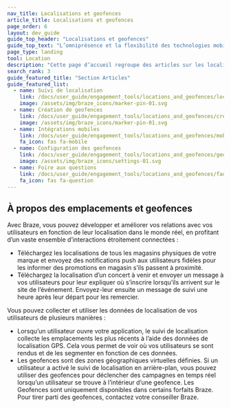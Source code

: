 ```yaml
---
nav_title: Localisations et geofences
article_title: Localisations et geofences
page_order: 6
layout: dev_guide
guide_top_header: "Localisations et geofences"
guide_top_text: "L’omniprésence et la flexibilité des technologies mobiles permettent aux marketeurs, aux gestionnaires de produits et aux équipes de développement commercial d’atteindre leurs utilisateurs partout dans le monde en brouillant les frontières entre les expériences virtuelles et réelles. Reportez-vous aux articles de cette section pour en savoir plus sur le suivi de localisation, la création de geofences, les intégrations mobiles, etc. <br><br>**Les geofences sont uniquement disponibles avec certains forfaits Braze. Pour démarrer, contactez votre gestionnaire du succès des clients Braze.**"
page_type: landing
tool: Location
description: "Cette page d’accueil regroupe des articles sur les localisations et les geofences. Vous trouverez ici des ressources sur le suivi de localisation, la création de geofences, les intégrations mobiles, etc."
search_rank: 3
guide_featured_title: "Section Articles"
guide_featured_list:
  - name: Suivi de localisation
    link: /docs/user_guide/engagement_tools/locations_and_geofences/location_tracking
    image: /assets/img/braze_icons/marker-pin-01.svg
  - name: Création de geofences
    link: /docs/user_guide/engagement_tools/locations_and_geofences/creating_geofences/
    image: /assets/img/braze_icons/marker-pin-01.svg
  - name: Intégrations mobiles
    link: /docs/user_guide/engagement_tools/locations_and_geofences/mobile_integrations/
    fa_icon: fas fa-mobile
  - name: Configuration des geofences
    link: /docs/user_guide/engagement_tools/locations_and_geofences/geofence_configuration/
    image: /assets/img/braze_icons/settings-01.svg
  - name: Foire aux questions
    link: /docs/user_guide/engagement_tools/locations_and_geofences/faqs/
    fa_icon: fas fa-question
---
```


## À propos des emplacements et geofences

Avec Braze, vous pouvez développer et améliorer vos relations avec vos utilisateurs en fonction de leur localisation dans le monde réel, en profitant d’un vaste ensemble d’interactions étroitement connectées :

- Téléchargez les localisations de tous les magasins physiques de votre marque et envoyez des notifications push aux utilisateurs fidèles pour les informer des promotions en magasin s’ils passent à proximité. 
- Téléchargez la localisation d’un concert à venir et envoyer un message à vos utilisateurs pour leur expliquer où s’inscrire lorsqu’ils arrivent sur le site de l’événement. Envoyez-leur ensuite un message de suivi une heure après leur départ pour les remercier.

Vous pouvez collecter et utiliser les données de localisation de vos utilisateurs de plusieurs manières :

- Lorsqu’un utilisateur ouvre votre application, le suivi de localisation collecte les emplacements les plus récents à l’aide des données de localisation GPS. Cela vous permet de voir où vos utilisateurs se sont rendus et de les segmenter en fonction de ces données.
- Les geofences sont des zones géographiques virtuelles définies. Si un utilisateur a activé le suivi de localisation en arrière-plan, vous pouvez utiliser des geofences pour déclencher des campagnes en temps réel lorsqu’un utilisateur se trouve à l’intérieur d’une geofence. Les Geofences sont uniquement disponibles dans certains forfaits Braze. Pour tirer parti des geofences, contactez votre conseiller Braze.
<br><br><br>